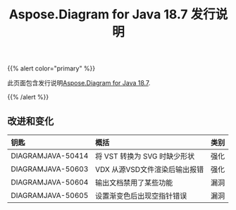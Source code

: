 ﻿---
title: Aspose.Diagram for Java 18.7 发行说明
type: docs
weight: 60
url: /zh/java/aspose-diagram-for-java-18-7-release-notes/
---
{{% alert color="primary" %}} 

此页面包含发行说明[Aspose.Diagram for Java 18.7](https://docs.aspose.com/diagram/java/aspose-diagram-for-java-18-7-release-notes/).

{{% /alert %}} 
## **改进和变化**

|**钥匙**|**概括**|**类别**|
|:- |:- |:- |
|DIAGRAMJAVA-50414|将 VST 转换为 SVG 时缺少形状|强化|
|DIAGRAMJAVA-50603|VDX 从源VSD文件渲染后输出报错|强化|
|DIAGRAMJAVA-50604|输出文档禁用了某些功能|漏洞|
|DIAGRAMJAVA-50605|设置渐变色后出现空指针错误|漏洞|

